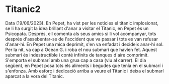 # Titanic2
Data (19/06/2023).
En Pepet, ha vist per les notícies el titanic implosionat, se li ha surgit la idea brillant d'anar a visitar el Titanic, en Pepet és un Psicopata. Després, ell comenta als seus amics si li vol acompanyar, tots després d'assebentar-se de l'accident que va passar i tots es van refusar d'anar-hi. En Pepet una mica deprimit, s'en va enfadat i decideix anar-hi sol. Per la nit, va cap a Ocean G. i roba el nou submarí que havíen fet. Aquest submarí és indestructible i conté infinits de tanques d'aire comprimit. S'emporta el submarí amb una grua cap a casa (viu al carrer). El dia següent, en Pepet posa tots els aliments i begudes que tenía en el submarí i s'enfonza. Amb esforç i dedicació arriba a veure el Titanic i deixa el submarí aparcat a la vora del Titanic.
